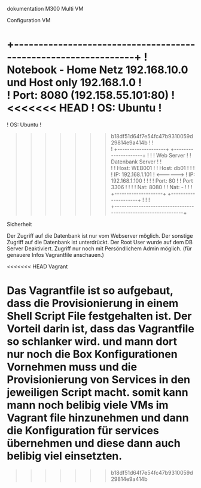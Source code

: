 dokumentation M300 Multi VM 

Configuration VM 

+---------------------------------------------------------------+
! Notebook - Home Netz 192.168.10.0 und Host only 192.168.1.0   !                 
! Port: 8080 (192.158.55.101:80)                                !
<<<<<<< HEAD
! OS: Ubuntu 	                                                !
=======
! OS: Ubuntu 	                                                  !
>>>>>>> b18df51d64f7e54fc47b9310059d29814e9a414b
!                                                               !	
!    +--------------------+          +---------------------+    !
!    ! Web Server         !          ! Datenbank Server    !    !       
!    ! Host: WEB001       !          ! Host: db01          !    !
!    ! IP: 192.168.1.101  ! <------> ! IP: 192.168.1.100   !    !
!    ! Port: 80           !          ! Port 3306           !    !
!    ! Nat: 8080          !          ! Nat: -              !    !
!    +--------------------+          +---------------------+    !
!                                                               !	
+---------------------------------------------------------------+

Sicherheit

Der Zugriff auf die Datenbank ist nur vom Webserver möglich. Der sonstige Zugriff auf die Datenbank ist unterdrückt. Der Root User wurde auf dem DB Server Deaktiviert. Zugriff nur noch mit Persöndlichem Admin möglich. (für genauere Infos Vagrantfile anschauen.)

<<<<<<< HEAD
Vagrant

Das Vagrantfile ist so aufgebaut, dass die Provisionierung in einem Shell Script File festgehalten ist. Der Vorteil darin ist, dass das Vagrantfile so schlanker wird. und mann dort nur noch die Box Konfigurationen Vornehmen muss und die Provisionierung von Services in den jeweiligen Script macht. somit kann mann noch belibig viele VMs im Vagrant file hinzunehmen und dann die Konfiguration für services übernehmen und diese dann auch belibig viel einsetzten. 
=======

>>>>>>> b18df51d64f7e54fc47b9310059d29814e9a414b

